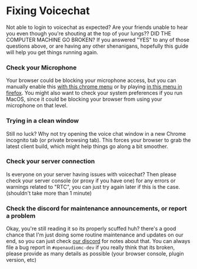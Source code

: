 # Fixing Voicechat
Not able to login to voicechat as expected? Are your friends unable to hear you even though you're shouting at the top of your lungs?? DID THE COMPUTER MACHINE GO BROKEN?
If you answered "YES" to any of those questions above, or are having any other shenanigans, hopefully this guide will help you get things running again.

### Check your Microphone
Your browser could be blocking your microphone access, but you can manually enable this [with this chrome menu](https://support.google.com/chrome/answer/2693767?co=GENIE.Platform%3DDesktop&hl=en) or by playing [in this menu in firefox](https://support.mozilla.org/en-US/kb/how-manage-your-camera-and-microphone-permissions). You might also want to check your system preferences if you run MacOS, since it could be blocking your browser from using your microphone on that level.

### Trying in a clean window
Still no luck? Why not try opening the voice chat window in a new Chrome incognito tab (or private browsing tab).
This forces your browser to grab the latest client build, which might help things go along a bit smoother.

### Check your server connection
Is everyone on your server having issues with voicechat? Then please check your server console (or proxy if you have one) for any errors or warnings related to "RTC", you can just try again later if this is the case. (shouldn't take more than 1 minute)

### Check the discord for maintenance announcements, or report a problem
Okay, you're still reading it so its properly scuffed huh? there's a good chance that I'm just doing some routine maintenance and updates on our end, so you can just check [our discord](https://discord.openaudiomc.net/) for notes about that. You can always file a bug report in `#openaudiomc-dev` if you really think that its broken, please provide as many details as possible (your browser console, plugin version, etc)
